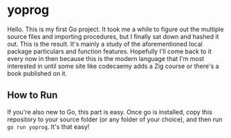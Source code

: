 # yoprog

Hello. This is my first Go project. It took me a while to figure out the multiple source files and importing procedures, but I finally sat down and hashed it out. This is the result. It's mainly a study of the aforementioned local package particulars and function features. Hopefully I'll come back to it every now in then because this is the modern language that I'm most interested in until some site like codecaemy adds a Zig course or there's a book published on it.

## How to Run

If you're also new to Go, this part is easy. Once go is installed, copy this repository to your source folder (or any folder of your choice), and then run ```go run yoprog```. It's that easy!